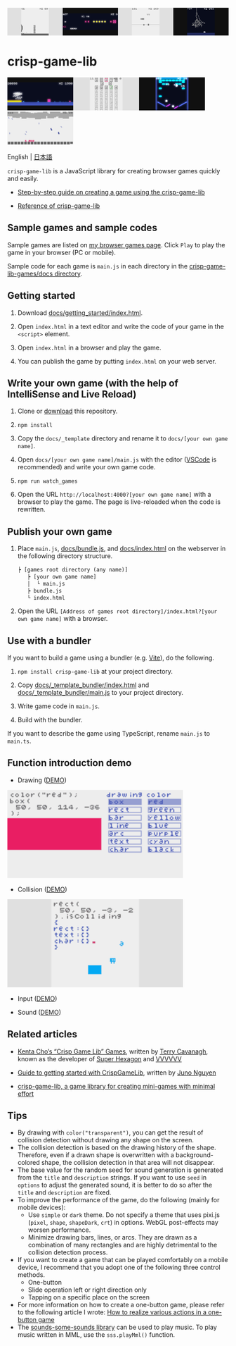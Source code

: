 <a href="https://abagames.github.io/crisp-game-lib-games/?survivor"><img src="https://github.com/abagames/crisp-game-lib-games/raw/main/docs/survivor/screenshot.gif" width="25%" loading="lazy"></a><a href="https://abagames.github.io/crisp-game-lib-games/?chargebeam"><img src="https://github.com/abagames/crisp-game-lib-games/raw/main/docs/chargebeam/screenshot.gif" width="25%" loading="lazy"></a><a href="https://abagames.github.io/crisp-game-lib-games/?pillars3d"><img src="https://github.com/abagames/crisp-game-lib-games/raw/main/docs/pillars3d/screenshot.gif" width="25%" loading="lazy"></a><a href="https://abagames.github.io/crisp-game-lib-games/?thunder"><img src="https://github.com/abagames/crisp-game-lib-games/raw/main/docs/thunder/screenshot.gif" width="25%" loading="lazy"></a>

# crisp-game-lib

<a href="https://abagames.github.io/crisp-game-lib-games/?growth"><img src="https://github.com/abagames/crisp-game-lib-games/raw/main/docs/growth/screenshot.gif" width="150px" loading="lazy"></a><a href="https://abagames.github.io/crisp-game-lib-games/?cardq"><img src="https://github.com/abagames/crisp-game-lib-games/raw/main/docs/cardq/screenshot.gif" width="150px" loading="lazy"></a><a href="https://abagames.github.io/crisp-game-lib-games/?flipo"><img src="https://github.com/abagames/crisp-game-lib-games/raw/main/docs/flipo/screenshot.gif" width="150px" loading="lazy"></a><a href="https://abagames.github.io/crisp-game-lib-games/?shiny"><img src="https://github.com/abagames/crisp-game-lib-games/raw/main/docs/shiny/screenshot.gif" width="150px" loading="lazy"></a>

English | [日本語](https://github.com/abagames/crisp-game-lib/blob/master/README_ja.md)

`crisp-game-lib` is a JavaScript library for creating browser games quickly and easily.

- [Step-by-step guide on creating a game using the crisp-game-lib](https://abagames.github.io/literate-diff-viewer/pinclimb/index.html)

- [Reference of crisp-game-lib](https://abagames.github.io/crisp-game-lib/ref_document/modules.html)

## Sample games and sample codes

Sample games are listed on [my browser games page](http://www.asahi-net.or.jp/~cs8k-cyu/browser.html). Click `Play` to play the game in your browser (PC or mobile).

Sample code for each game is `main.js` in each directory in the [crisp-game-lib-games/docs directory](https://github.com/abagames/crisp-game-lib-games/tree/main/docs).

## Getting started

1. Download [docs/getting_started/index.html](https://raw.githubusercontent.com/abagames/crisp-game-lib/master/docs/getting_started/index.html).

1. Open `index.html` in a text editor and write the code of your game in the `<script>` element.

1. Open `index.html` in a browser and play the game.

1. You can publish the game by putting `index.html` on your web server.

## Write your own game (with the help of IntelliSense and Live Reload)

1. Clone or [download](https://github.com/abagames/crisp-game-lib/archive/refs/heads/master.zip) this repository.

1. `npm install`

1. Copy the `docs/_template` directory and rename it to `docs/[your own game name]`.

1. Open `docs/[your own game name]/main.js` with the editor ([VSCode](https://code.visualstudio.com/) is recommended) and write your own game code.

1. `npm run watch_games`

1. Open the URL `http://localhost:4000?[your own game name]` with a browser to play the game. The page is live-reloaded when the code is rewritten.

## Publish your own game

1. Place `main.js`, [docs/bundle.js](https://raw.githubusercontent.com/abagames/crisp-game-lib/master/docs/bundle.js), and [docs/index.html](https://raw.githubusercontent.com/abagames/crisp-game-lib/master/docs/index.html) on the webserver in the following directory structure.

   ```
   ┝ [games root directory (any name)]
      ┝ [your own game name]
      │  └ main.js
      ┝ bundle.js
      └ index.html
   ```

1. Open the URL `[Address of games root directory]/index.html?[your own game name]` with a browser.

## Use with a bundler

If you want to build a game using a bundler (e.g. [Vite](https://vitejs.dev/)), do the following.

1. `npm install crisp-game-lib` at your project directory.

1. Copy [docs/\_template_bundler/index.html](https://raw.githubusercontent.com/abagames/crisp-game-lib/master/docs/_template_bundler/index.html) and [docs/\_template_bundler/main.js](https://raw.githubusercontent.com/abagames/crisp-game-lib/master/docs/_template_bundler/main.js) to your project directory.

1. Write game code in `main.js`.

1. Build with the bundler.

If you want to describe the game using TypeScript, rename `main.js` to `main.ts`.

## Function introduction demo

- Drawing ([DEMO](https://abagames.github.io/crisp-game-lib-games/?ref_drawing))

[![ref_drawing screenshot](https://github.com/abagames/crisp-game-lib-games/raw/main/docs/ref_drawing/screenshot.gif)](https://abagames.github.io/crisp-game-lib-games/?ref_drawing)

- Collision ([DEMO](https://abagames.github.io/crisp-game-lib-games/?ref_collision))

[![ref_collision screenshot](https://github.com/abagames/crisp-game-lib-games/raw/main/docs/ref_collision/screenshot.gif)](https://abagames.github.io/crisp-game-lib-games/?ref_collision)

- Input ([DEMO](https://abagames.github.io/crisp-game-lib-games/?ref_input))

- Sound ([DEMO](https://abagames.github.io/crisp-game-lib-games/?ref_sound))

## Related articles

- [Kenta Cho’s “Crisp Game Lib” Games](https://terrysfreegameoftheweek.com/kento-chos-crisp-game-lib-games/), written by [Terry Cavanagh](https://twitter.com/terrycavanagh), known as the developer of [Super Hexagon](https://store.steampowered.com/app/221640/Super_Hexagon/) and [VVVVVV](https://store.steampowered.com/app/70300/VVVVVV/)

- [Guide to getting started with CrispGameLib](https://github.com/JunoNgx/crisp-game-lib-tutorial), written by [Juno Nguyen](https://twitter.com/JunoNgx)

- [crisp-game-lib, a game library for creating mini-games with minimal effort](https://dev.to/abagames/crisp-game-lib-a-game-library-for-creating-mini-games-with-minimal-effort-3816)

## Tips

- By drawing with `color("transparent")`, you can get the result of collision detection without drawing any shape on the screen.
- The collision detection is based on the drawing history of the shape. Therefore, even if a drawn shape is overwritten with a background-colored shape, the collision detection in that area will not disappear.
- The base value for the random seed for sound generation is generated from the `title` and `description` strings. If you want to use `seed` in `options` to adjust the generated sound, it is better to do so after the `title` and `description` are fixed.
- To improve the performance of the game, do the following (mainly for mobile devices):
  - Use `simple` or `dark` theme. Do not specify a theme that uses pixi.js (`pixel`, `shape`, `shapeDark`, `crt`) in options. WebGL post-effects may worsen performance.
  - Minimize drawing bars, lines, or arcs. They are drawn as a combination of many rectangles and are highly detrimental to the collision detection process.
- If you want to create a game that can be played comfortably on a mobile device, I recommend that you adopt one of the following three control methods.
  - One-button
  - Slide operation left or right direction only
  - Tapping on a specific place on the screen
- For more information on how to create a one-button game, please refer to the following article I wrote: [How to realize various actions in a one-button game](https://dev.to/abagames/how-to-realize-various-actions-in-a-one-button-game-fak)
- The [sounds-some-sounds library](https://github.com/abagames/sounds-some-sounds) can be used to play music. To play music written in MML, use the `sss.playMml()` function.
